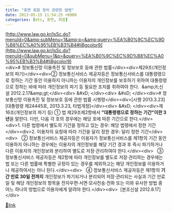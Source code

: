 ```yaml
---
title: "휴면 회원 정리 관련한 법령"
date: 2013-05-15 11:54:25 +0900
categories: [etc, 휴면, 회원]
---
```


[http://www.law.go.kr/lsSc.do?menuId=0&amp;subMenu=1&amp;p=&amp;query=%EA%B0%9C%EC%9D%B8%EC%A0%95%EB%B3%B4#liBgcolor9](http://www.law.go.kr/lsSc.do?menuId=0&subMenu=1&p=&query=%EA%B0%9C%EC%9D%B8%EC%A0%95%EB%B3%B4#liBgcolor9)  
&lt;div&gt;# 정보통신망 이용촉진 및 정보보호 등에 관한 법률&lt;/div&gt;&lt;div&gt;제29조(개인정보의 파기)&lt;/div&gt;&lt;div&gt;② 정보통신서비스 제공자등은 정보통신서비스를 대통령령으로 정하는 기간 동안 이용하지 아니하는 이용자의 개인정보를 보호하기 위하여 대통령령으로 정하는 바에 따라 개인정보의 파기 등 필요한 조치를 취하여야 한다.  &amp;amp;lt;신설 2012.2.17&amp;amp;gt;&lt;/div&gt;&lt;div&gt;  &amp;#xD;
&lt;/div&gt;&lt;div&gt;  &amp;#xD;
&lt;/div&gt;&lt;div&gt;# 정보통신망 이용촉진 및 정보보호 등에 관한 법률 시행령&lt;/div&gt;&lt;div&gt;[시행 2013.3.23] [대통령령 제24445호, 2013.3.23, 타법개정]&lt;/div&gt;&lt;div&gt;  &amp;#xD;
&lt;/div&gt;&lt;div&gt;제16조(개인정보의 파기 등) ① 법 제29조제2항에서 **"대통령령으로 정하는 기간"이란 3년**을 말한다. 다만, 다음 각 호의 경우에는 해당 호에 따른 기간으로 한다.&lt;/div&gt;&lt;div&gt;1. 다른 법령에서 별도의 기간을 정하고 있는 경우: 해당 법령에서 정한 기간&lt;/div&gt;&lt;div&gt;2. 이용자의 요청에 따라 기간을 달리 정한 경우: 달리 정한 기간&lt;/div&gt;&lt;div&gt;   ② 정보통신서비스 제공자등은 이용자가 정보통신서비스를 제1항의 기간 동안 이용하지 아니하는 경우에는 이용자의 개인정보를 해당 기간 경과 후 즉시 파기하거나 다른 이용자의 개인정보와 분리하여 별도로 저장·관리하여야 한다.&lt;/div&gt;&lt;div&gt;   ③ 정보통신서비스 제공자등은 제2항에 따라 개인정보를 별도로 저장·관리하는 경우에는 법 또는 다른 법률에 특별한 규정이 있는 경우를 제외하고는 해당 개인정보를 이용하거나 제공하여서는 아니 된다.&lt;/div&gt;&lt;div&gt;   ④ 정보통신서비스 제공자등은 제1항의 **기간 만료 30일 전까지** 개인정보가 파기되거나 분리되어 저장·관리되는 사실과 기간 만료일 및 해당 개인정보의 항목을 전자우편·서면·모사전송·전화 또는 이와 유사한 방법 중 어느 하나의 방법으로 이용자에게 알려야 한다.&lt;/div&gt;&lt;div&gt;  [본조신설 2012.8.17]&lt;/div&gt;  



[🔗link](http://www.mins01.com/mh/tech/read/834)
